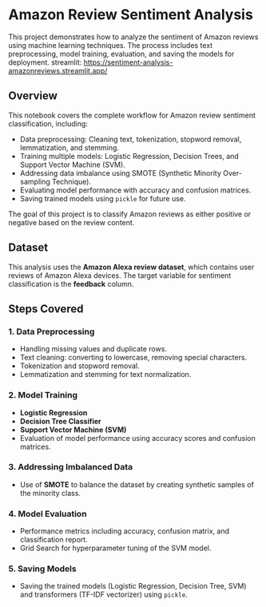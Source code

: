 # **Amazon Review Sentiment Analysis**

This project demonstrates how to analyze the sentiment of Amazon reviews using machine learning techniques. The process includes text preprocessing, model training, evaluation, and saving the models for deployment.
streamlit: https://sentiment-analysis-amazonreviews.streamlit.app/
## **Overview**

This notebook covers the complete workflow for Amazon review sentiment classification, including:
- Data preprocessing: Cleaning text, tokenization, stopword removal, lemmatization, and stemming.
- Training multiple models: Logistic Regression, Decision Trees, and Support Vector Machine (SVM).
- Addressing data imbalance using SMOTE (Synthetic Minority Over-sampling Technique).
- Evaluating model performance with accuracy and confusion matrices.
- Saving trained models using `pickle` for future use.

The goal of this project is to classify Amazon reviews as either positive or negative based on the review content.

## **Dataset**

This analysis uses the **Amazon Alexa review dataset**, which contains user reviews of Amazon Alexa devices. The target variable for sentiment classification is the **feedback** column.

## **Steps Covered**

### 1. **Data Preprocessing**
- Handling missing values and duplicate rows.
- Text cleaning: converting to lowercase, removing special characters.
- Tokenization and stopword removal.
- Lemmatization and stemming for text normalization.

### 2. **Model Training**
- **Logistic Regression**  
- **Decision Tree Classifier**  
- **Support Vector Machine (SVM)**  
- Evaluation of model performance using accuracy scores and confusion matrices.

### 3. **Addressing Imbalanced Data**
- Use of **SMOTE** to balance the dataset by creating synthetic samples of the minority class.

### 4. **Model Evaluation**
- Performance metrics including accuracy, confusion matrix, and classification report.
- Grid Search for hyperparameter tuning of the SVM model.

### 5. **Saving Models**
- Saving the trained models (Logistic Regression, Decision Tree, SVM) and transformers (TF-IDF vectorizer) using `pickle`.
